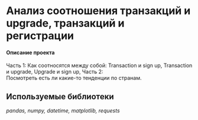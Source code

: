# Анализ соотношения транзакций и upgrade, транзакций и регистрации

#### Описание проекта
Часть 1:
Как соотносятся между собой:
Transaction и sign up,
Transaction и upgrade,
Upgrade и sign up,
Часть 2:    
Посмотреть есть ли какие-то тенденции по странам. 
## Используемые библиотеки
*pandas, numpy, datetime, matplotlib, requests*

